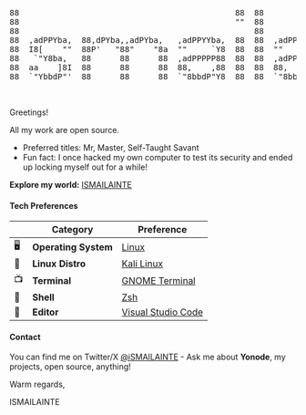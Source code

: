 <pre>
                                                                                                       
88                                             88  88              88                                  
88                                             ""  88              ""                ,d                
88                                                 88                                88                
88  ,adPPYba,  88,dPYba,,adPYba,   ,adPPYYba,  88  88  ,adPPYYba,  88  8b,dPPYba,  MM88MMM  ,adPPYba,  
88  I8[    ""  88P'   "88"    "8a  ""     `Y8  88  88  ""     `Y8  88  88P'   `"8a   88    a8P_____88  
88   `"Y8ba,   88      88      88  ,adPPPPP88  88  88  ,adPPPPP88  88  88       88   88    8PP"""""""  
88  aa    ]8I  88      88      88  88,    ,88  88  88  88,    ,88  88  88       88   88,   "8b,   ,aa  
88  `"YbbdP"'  88      88      88  `"8bbdP"Y8  88  88  `"8bbdP"Y8  88  88       88   "Y888  `"Ybbd8"'  
                                                                                                       
                                                                                                       
</pre>

Greetings!

All my work are open source.

- Preferred titles: Mr, Master, Self-Taught Savant
- Fun fact: I once hacked my own computer to test its security and ended up locking myself out for a while!

**Explore my world:** [ISMAILAINTE](https://ismailainte.com)

#### Tech Preferences

| |        **Category**       | **Preference**
|-|-----------------------|-----------------------------------------------------------|
|🖥| **Operating System** | [Linux](https://www.linux.org/)                           |
|🐧| **Linux Distro**     | [Kali Linux](https://www.kali.org/)                       |
|📺| **Terminal**         | [GNOME Terminal](https://wiki.gnome.org/Apps/Terminal)   |
|🐚| **Shell**            | [Zsh](https://www.zsh.org/)                               |
|📝| **Editor**           | [Visual Studio Code](https://github.com/Microsoft/vscode) |

#### Contact

You can find me on Twitter/X [@iSMAILAINTE](https://twitter.com/ismailainte) - Ask me about **Yonode**, my projects, open source, anything!

Warm regards,

ISMAILAINTE
